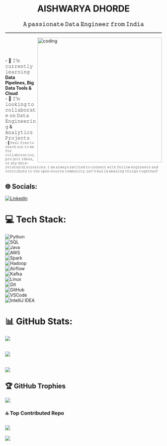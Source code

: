 <h1 align="center">AISHWARYA DHORDE</h1>
<h3 align="center">𝙰 𝚙𝚊𝚜𝚜𝚒𝚘𝚗𝚊𝚝𝚎 𝙳𝚊𝚝𝚊 𝙴𝚗𝚐𝚒𝚗𝚎𝚎𝚛 𝚏𝚛𝚘𝚖 𝙸𝚗𝚍𝚒𝚊</h3>

<hr style="height:3px;border-width:0;color:white;background-color:gray">

<img align="right" alt="coding" width="400" src="https://miro.medium.com/v2/0*wLIZOPzk0uC9WjlD.gif"><br><br><br>

<p align="centre"> 
- 🌱 𝙸’𝚖 𝚌𝚞𝚛𝚛𝚎𝚗𝚝𝚕𝚢 𝚕𝚎𝚊𝚛𝚗𝚒𝚗𝚐 <b> Data Pipelines, Big Data Tools & Cloud </b>  
<br> 
- 👯 𝙸’𝚖 𝚕𝚘𝚘𝚔𝚒𝚗𝚐 𝚝𝚘 𝚌𝚘𝚕𝚕𝚊𝚋𝚘𝚛𝚊𝚝𝚎 𝚘𝚗 𝙳𝚊𝚝𝚊 𝙴𝚗𝚐𝚒𝚗𝚎𝚎𝚛𝚒𝚗𝚐 & 𝙰𝚗𝚊𝚕𝚢𝚝𝚒𝚌𝚜 𝙿𝚛𝚘𝚓𝚎𝚌𝚝𝚜  
<br> 
<font size="1"> 
- 🎫️ 𝙵𝚎𝚎𝚕 𝚏𝚛𝚎𝚎 𝚝𝚘 𝚛𝚎𝚊𝚌𝚑 𝚘𝚞𝚝 𝚝𝚘 𝚖𝚎 𝚏𝚘𝚛 𝚌𝚘𝚕𝚕𝚊𝚋𝚘𝚛𝚊𝚝𝚒𝚘𝚗, 𝚙𝚛𝚘𝚓𝚎𝚌𝚝 𝚒𝚍𝚎𝚊𝚜, 𝚘𝚛 𝚊𝚗𝚢 𝚍𝚊𝚝𝚊-𝚛𝚎𝚕𝚊𝚝𝚎𝚍 𝚍𝚒𝚜𝚌𝚞𝚜𝚜𝚒𝚘𝚗𝚜.  
𝙸 𝚊𝚖 𝚊𝚕𝚠𝚊𝚢𝚜 𝚎𝚡𝚌𝚒𝚝𝚎𝚍 𝚝𝚘 𝚌𝚘𝚗𝚗𝚎𝚌𝚝 𝚠𝚒𝚝𝚑 𝚏𝚎𝚕𝚕𝚘𝚠 𝚎𝚗𝚐𝚒𝚗𝚎𝚎𝚛𝚜 𝚊𝚗𝚍 𝚌𝚘𝚗𝚝𝚛𝚒𝚋𝚞𝚝𝚎 𝚝𝚘 𝚝𝚑𝚎 𝚘𝚙𝚎𝚗-𝚜𝚘𝚞𝚛𝚌𝚎 𝚌𝚘𝚖𝚖𝚞𝚗𝚒𝚝𝚢.  
𝙻𝚎𝚝'𝚜 𝚋𝚞𝚒𝚕𝚍 𝚊𝚖𝚊𝚣𝚒𝚗𝚐 𝚝𝚑𝚒𝚗𝚐𝚜 𝚝𝚘𝚐𝚎𝚝𝚑𝚎𝚛!  
</font> 
<br> 

## 🌐 Socials:
[![LinkedIn](https://img.shields.io/badge/LinkedIn-%230077B5.svg?logo=linkedin&logoColor=white)](https://www.linkedin.com/in/aishwarya-dhorde)

# 💻 Tech Stack:

![Python](https://img.shields.io/badge/python-3670A0?style=flat&logo=python&logoColor=ffdd54)  
![SQL](https://img.shields.io/badge/sql-%2300599C.svg?style=flat&logo=postgresql&logoColor=white)  
![Java](https://img.shields.io/badge/java-557C94?style=flat&logo=java&logoColor=white)  
![AWS](https://img.shields.io/badge/AWS-%23FF9900.svg?style=flat&logo=amazonaws&logoColor=white)  
![Spark](https://img.shields.io/badge/Apache_Spark-E25A1C?style=flat&logo=apachespark&logoColor=white)  
![Hadoop](https://img.shields.io/badge/Hadoop-66CCFF?style=flat&logo=apachehadoop&logoColor=black)  
![Airflow](https://img.shields.io/badge/Airflow-017CEE?style=flat&logo=apacheairflow&logoColor=white)  
![Kafka](https://img.shields.io/badge/Kafka-000000?style=flat&logo=apachekafka&logoColor=white)  
![Linux](https://img.shields.io/badge/Linux-FCC624?style=flat&logo=linux&logoColor=black)  
![Git](https://img.shields.io/badge/GIT-E44C30?style=flat&logo=git&logoColor=white)  
![GitHub](https://img.shields.io/badge/GitHub-%23121011.svg?style=flat&logo=github&logoColor=white)  
![VSCode](https://img.shields.io/badge/VSCode-007ACC?style=flat&logo=visualstudiocode&logoColor=white)  
![IntelliJ IDEA](https://img.shields.io/badge/IntelliJIDEA-000000.svg?&style=flat&logo=intellijidea&logoColor=white)  


# 📊 GitHub Stats:
![](https://github-readme-stats.vercel.app/api?username=adhorde20&theme=omni&hide_border=false&include_all_commits=false&count_private=true)<br/><br/>  
![](https://github-readme-streak-stats.herokuapp.com/?user=adhorde20&theme=omni&hide_border=false)<br/><br/>  
![](https://github-readme-stats.vercel.app/api/top-langs/?username=adhorde20&theme=omni&hide_border=false&include_all_commits=false&count_private=true&layout=compact)  

## 🏆 GitHub Trophies
![](https://github-profile-trophy.vercel.app/?username=adhorde20&theme=radical&no-frame=false&no-bg=false&margin-w=4)  

### 🔝 Top Contributed Repo
![](https://github-contributor-stats.vercel.app/api?username=adhorde20&limit=5&theme=dark&combine_all_yearly_contributions=true)  
---
[![](https://visitcount.itsvg.in/api?id=adhorde20&icon=0&color=0)](https://visitcount.itsvg.in)
